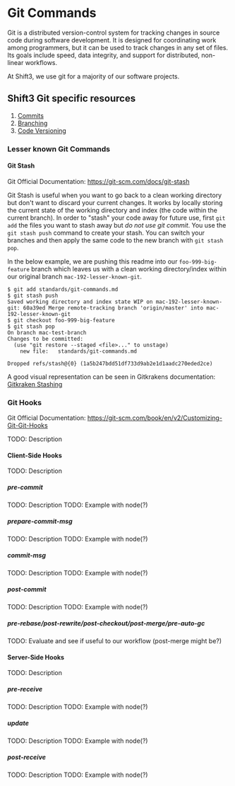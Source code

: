 # Git Commands
Git is a distributed version-control system for tracking changes in source code during software development. It is designed for coordinating work among programmers, but it can be used to track changes in any set of files. Its goals include speed, data integrity, and support for distributed, non-linear workflows.

At Shift3, we use git for a majority of our software projects.

## Shift3 Git specific resources
1. [Commits](commits.md)
2. [Branching](branching.md)
3. [Code Versioning](code-versioning.md)

### Lesser known Git Commands

#### Git Stash

Git Official Documentation: https://git-scm.com/docs/git-stash

Git Stash is useful when you want to go back to a clean working directory but don't want to discard your current changes. It works by locally storing the current state of the working directory and index (the code within the current branch). In order to "stash" your code away for future use, first `git add` the files you want to stash away but *do not use git commit*. You use the `git stash push` command to create your stash. You can switch your branches and then apply the same code to the new branch with `git stash pop`. 

In the below example, we are pushing this readme into our `foo-999-big-feature` branch which leaves us with a clean working directory/index within our original branch `mac-192-lesser-known-git`.
```shell
$ git add standards/git-commands.md
$ git stash push
Saved working directory and index state WIP on mac-192-lesser-known-git: 60a39ed Merge remote-tracking branch 'origin/master' into mac-192-lesser-known-git
$ git checkout foo-999-big-feature
$ git stash pop
On branch mac-test-branch
Changes to be committed:
  (use "git restore --staged <file>..." to unstage)
	new file:   standards/git-commands.md

Dropped refs/stash@{0} (1a5b247bdd51df733d9ab2e1d1aadc270eded2ce)
```

A good visual representation can be seen in Gitkrakens documentation: [Gitkraken Stashing](https://support.gitkraken.com/working-with-commits/stashing/)



### Git Hooks

Git Official Documentation: https://git-scm.com/book/en/v2/Customizing-Git-Git-Hooks

TODO: Description

#### Client-Side Hooks

TODO: Description

##### pre-commit

TODO: Description
TODO: Example with node(?)

##### prepare-commit-msg

TODO: Description
TODO: Example with node(?)

##### commit-msg

TODO: Description
TODO: Example with node(?)

##### post-commit

TODO: Description
TODO: Example with node(?)

##### pre-rebase/post-rewrite/post-checkout/post-merge/pre-auto-gc

TODO: Evaluate and see if useful to our workflow (post-merge might be?)

#### Server-Side Hooks

TODO: Description

##### pre-receive

TODO: Description
TODO: Example with node(?)

##### update

TODO: Description
TODO: Example with node(?)

##### post-receive

TODO: Description
TODO: Example with node(?)
